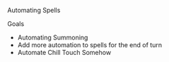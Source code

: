Automating Spells

Goals
* Automating Summoning
* Add more automation to spells for the end of turn
* Automate Chill Touch Somehow
